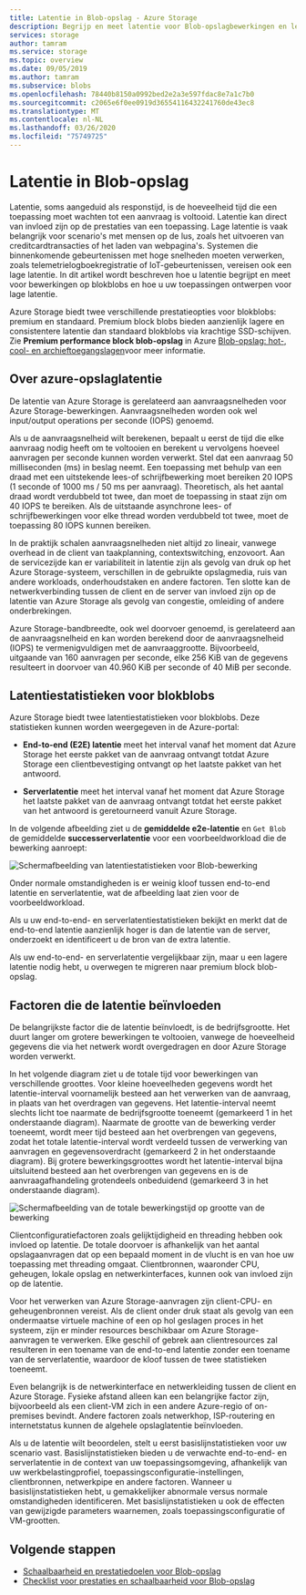 ```yaml
---
title: Latentie in Blob-opslag - Azure Storage
description: Begrijp en meet latentie voor Blob-opslagbewerkingen en leer hoe u uw Blob-opslagtoepassingen ontwerpen voor lage latentie.
services: storage
author: tamram
ms.service: storage
ms.topic: overview
ms.date: 09/05/2019
ms.author: tamram
ms.subservice: blobs
ms.openlocfilehash: 78440b8150a0992bed2e2a3e597fdac8e7a1c7b0
ms.sourcegitcommit: c2065e6f0ee0919d36554116432241760de43ec8
ms.translationtype: MT
ms.contentlocale: nl-NL
ms.lasthandoff: 03/26/2020
ms.locfileid: "75749725"
---
```

# <a name="latency-in-blob-storage"></a>Latentie in Blob-opslag

Latentie, soms aangeduid als responstijd, is de hoeveelheid tijd die een toepassing moet wachten tot een aanvraag is voltooid. Latentie kan direct van invloed zijn op de prestaties van een toepassing. Lage latentie is vaak belangrijk voor scenario's met mensen op de lus, zoals het uitvoeren van creditcardtransacties of het laden van webpagina's. Systemen die binnenkomende gebeurtenissen met hoge snelheden moeten verwerken, zoals telemetrielogboekregistratie of IoT-gebeurtenissen, vereisen ook een lage latentie. In dit artikel wordt beschreven hoe u latentie begrijpt en meet voor bewerkingen op blokblobs en hoe u uw toepassingen ontwerpen voor lage latentie.

Azure Storage biedt twee verschillende prestatieopties voor blokblobs: premium en standaard. Premium block blobs bieden aanzienlijk lagere en consistentere latentie dan standaard blokblobs via krachtige SSD-schijven. Zie **Premium performance block blob-opslag** in Azure [Blob-opslag: hot-, cool- en archieftoegangslagen](storage-blob-storage-tiers.md)voor meer informatie.

## <a name="about-azure-storage-latency"></a>Over azure-opslaglatentie

De latentie van Azure Storage is gerelateerd aan aanvraagsnelheden voor Azure Storage-bewerkingen. Aanvraagsnelheden worden ook wel input/output operations per seconde (IOPS) genoemd.

Als u de aanvraagsnelheid wilt berekenen, bepaalt u eerst de tijd die elke aanvraag nodig heeft om te voltooien en berekent u vervolgens hoeveel aanvragen per seconde kunnen worden verwerkt. Stel dat een aanvraag 50 milliseconden (ms) in beslag neemt. Een toepassing met behulp van een draad met een uitstekende lees-of schrijfbewerking moet bereiken 20 IOPS (1 seconde of 1000 ms / 50 ms per aanvraag). Theoretisch, als het aantal draad wordt verdubbeld tot twee, dan moet de toepassing in staat zijn om 40 IOPS te bereiken. Als de uitstaande asynchrone lees- of schrijfbewerkingen voor elke thread worden verdubbeld tot twee, moet de toepassing 80 IOPS kunnen bereiken.

In de praktijk schalen aanvraagsnelheden niet altijd zo lineair, vanwege overhead in de client van taakplanning, contextswitching, enzovoort. Aan de servicezijde kan er variabiliteit in latentie zijn als gevolg van druk op het Azure Storage-systeem, verschillen in de gebruikte opslagmedia, ruis van andere workloads, onderhoudstaken en andere factoren. Ten slotte kan de netwerkverbinding tussen de client en de server van invloed zijn op de latentie van Azure Storage als gevolg van congestie, omleiding of andere onderbrekingen.

Azure Storage-bandbreedte, ook wel doorvoer genoemd, is gerelateerd aan de aanvraagsnelheid en kan worden berekend door de aanvraagsnelheid (IOPS) te vermenigvuldigen met de aanvraaggrootte. Bijvoorbeeld, uitgaande van 160 aanvragen per seconde, elke 256 KiB van de gegevens resulteert in doorvoer van 40.960 KiB per seconde of 40 MiB per seconde.

## <a name="latency-metrics-for-block-blobs"></a>Latentiestatistieken voor blokblobs

Azure Storage biedt twee latentiestatistieken voor blokblobs. Deze statistieken kunnen worden weergegeven in de Azure-portal:

- **End-to-end (E2E) latentie** meet het interval vanaf het moment dat Azure Storage het eerste pakket van de aanvraag ontvangt totdat Azure Storage een clientbevestiging ontvangt op het laatste pakket van het antwoord.

- **Serverlatentie** meet het interval vanaf het moment dat Azure Storage het laatste pakket van de aanvraag ontvangt totdat het eerste pakket van het antwoord is geretourneerd vanuit Azure Storage.

In de volgende afbeelding ziet u de **gemiddelde e2e-latentie** en `Get Blob` de gemiddelde **successerverlatentie** voor een voorbeeldworkload die de bewerking aanroept:

![Schermafbeelding van latentiestatistieken voor Blob-bewerking](media/storage-blobs-latency/latency-metrics-get-blob.png)

Onder normale omstandigheden is er weinig kloof tussen end-to-end latentie en serverlatentie, wat de afbeelding laat zien voor de voorbeeldworkload.

Als u uw end-to-end- en serverlatentiestatistieken bekijkt en merkt dat de end-to-end latentie aanzienlijk hoger is dan de latentie van de server, onderzoekt en identificeert u de bron van de extra latentie.

Als uw end-to-end- en serverlatentie vergelijkbaar zijn, maar u een lagere latentie nodig hebt, u overwegen te migreren naar premium block blob-opslag.

## <a name="factors-influencing-latency"></a>Factoren die de latentie beïnvloeden

De belangrijkste factor die de latentie beïnvloedt, is de bedrijfsgrootte. Het duurt langer om grotere bewerkingen te voltooien, vanwege de hoeveelheid gegevens die via het netwerk wordt overgedragen en door Azure Storage worden verwerkt.

In het volgende diagram ziet u de totale tijd voor bewerkingen van verschillende groottes. Voor kleine hoeveelheden gegevens wordt het latentie-interval voornamelijk besteed aan het verwerken van de aanvraag, in plaats van het overdragen van gegevens. Het latentie-interval neemt slechts licht toe naarmate de bedrijfsgrootte toeneemt (gemarkeerd 1 in het onderstaande diagram). Naarmate de grootte van de bewerking verder toeneemt, wordt meer tijd besteed aan het overbrengen van gegevens, zodat het totale latentie-interval wordt verdeeld tussen de verwerking van aanvragen en gegevensoverdracht (gemarkeerd 2 in het onderstaande diagram). Bij grotere bewerkingsgroottes wordt het latentie-interval bijna uitsluitend besteed aan het overbrengen van gegevens en is de aanvraagafhandeling grotendeels onbeduidend (gemarkeerd 3 in het onderstaande diagram).

![Schermafbeelding van de totale bewerkingstijd op grootte van de bewerking](media/storage-blobs-latency/operation-time-size-chart.png)

Clientconfiguratiefactoren zoals gelijktijdigheid en threading hebben ook invloed op latentie. De totale doorvoer is afhankelijk van het aantal opslagaanvragen dat op een bepaald moment in de vlucht is en van hoe uw toepassing met threading omgaat. Clientbronnen, waaronder CPU, geheugen, lokale opslag en netwerkinterfaces, kunnen ook van invloed zijn op de latentie.

Voor het verwerken van Azure Storage-aanvragen zijn client-CPU- en geheugenbronnen vereist. Als de client onder druk staat als gevolg van een ondermaatse virtuele machine of een op hol geslagen proces in het systeem, zijn er minder resources beschikbaar om Azure Storage-aanvragen te verwerken. Elke geschil of gebrek aan clientresources zal resulteren in een toename van de end-to-end latentie zonder een toename van de serverlatentie, waardoor de kloof tussen de twee statistieken toeneemt.

Even belangrijk is de netwerkinterface en netwerkleiding tussen de client en Azure Storage. Fysieke afstand alleen kan een belangrijke factor zijn, bijvoorbeeld als een client-VM zich in een andere Azure-regio of on-premises bevindt. Andere factoren zoals netwerkhop, ISP-routering en internetstatus kunnen de algehele opslaglatentie beïnvloeden.

Als u de latentie wilt beoordelen, stelt u eerst basislijnstatistieken voor uw scenario vast. Basislijnstatistieken bieden u de verwachte end-to-end- en serverlatentie in de context van uw toepassingsomgeving, afhankelijk van uw werkbelastingprofiel, toepassingsconfiguratie-instellingen, clientbronnen, netwerkpipe en andere factoren. Wanneer u basislijnstatistieken hebt, u gemakkelijker abnormale versus normale omstandigheden identificeren. Met basislijnstatistieken u ook de effecten van gewijzigde parameters waarnemen, zoals toepassingsconfiguratie of VM-grootten.

## <a name="next-steps"></a>Volgende stappen

- [Schaalbaarheid en prestatiedoelen voor Blob-opslag](scalability-targets.md)
- [Checklist voor prestaties en schaalbaarheid voor Blob-opslag](storage-performance-checklist.md)
